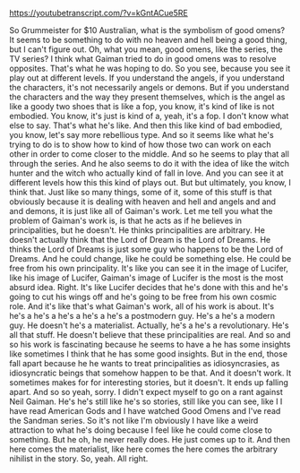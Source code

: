 https://youtubetranscript.com/?v=kGntACue5RE

 So Grummeister for $10 Australian, what is the symbolism of good omens? It seems to be something to do with no heaven and hell being a good thing, but I can't figure out. Oh, what you mean, good omens, like the series, the TV series? I think what Gaiman tried to do in good omens was to resolve opposites. That's what he was hoping to do. So you see, because you see it play out at different levels. If you understand the angels, if you understand the characters, it's not necessarily angels or demons. But if you understand the characters and the way they present themselves, which is the angel as like a goody two shoes that is like a fop, you know, it's kind of like is not embodied. You know, it's just is kind of a, yeah, it's a fop. I don't know what else to say. That's what he's like. And then this like kind of bad embodied, you know, let's say more rebellious type. And so it seems like what he's trying to do is to show how to kind of how those two can work on each other in order to come closer to the middle. And so he seems to play that all through the series. And he also seems to do it with the idea of like the witch hunter and the witch who actually kind of fall in love. And you can see it at different levels how this this kind of plays out. But but ultimately, you know, I think that. Just like so many things, some of it, some of this stuff is that obviously because it is dealing with heaven and hell and angels and and and demons, it is just like all of Gaiman's work. Let me tell you what the problem of Gaiman's work is, is that he acts as if he believes in principalities, but he doesn't. He thinks principalities are arbitrary. He doesn't actually think that the Lord of Dream is the Lord of Dreams. He thinks the Lord of Dreams is just some guy who happens to be the Lord of Dreams. And he could change, like he could be something else. He could be free from his own principality. It's like you can see it in the image of Lucifer, like his image of Lucifer, Gaiman's image of Lucifer is the most is the most absurd idea. Right. It's like Lucifer decides that he's done with this and he's going to cut his wings off and he's going to be free from his own cosmic role. And it's like that's what Gaiman's work, all of his work is about. It's he's a he's a he's a he's a he's a postmodern guy. He's a he's a modern guy. He doesn't he's a materialist. Actually, he's a he's a revolutionary. He's all that stuff. He doesn't believe that these principalities are real. And so and so his work is fascinating because he seems to have a he has some insights like sometimes I think that he has some good insights. But in the end, those fall apart because he he wants to treat principalities as idiosyncrasies, as idiosyncratic beings that somehow happen to be that. And it doesn't work. It sometimes makes for for interesting stories, but it doesn't. It ends up falling apart. And so so yeah, sorry. I didn't expect myself to go on a rant against Neil Gaiman. He's he's still like he's so stories, still like you can see, like I I have read American Gods and I have watched Good Omens and I've read the Sandman series. So it's not like I'm obviously I have like a weird attraction to what he's doing because I feel like he could come close to something. But he oh, he never really does. He just comes up to it. And then here comes the materialist, like here comes the here comes the arbitrary nihilist in the story. So, yeah. All right.
